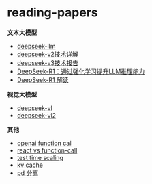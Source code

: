 # reading-papers

**文本大模型**

- [deepseek-llm](./deepseek-llm.md)
- [deepseek-v2技术详解](./deepseek-v2.md)
- [deepseek-v3技术报告](./deepseek-v3技术报告.md)
- [DeepSeek-R1：通过强化学习提升LLM推理能力](./deepseek-r1.md)
- [DeepSeek-R1 解读](./deepseek-r1技术报告.md)

**视觉大模型**

- [deepseek-vl](./deepseek-vl.md)
- [deepseek-vl2](./deepseek-vl2.md)

**其他**

- [openai function call](./openai-fc.md)
- [react vs function-call](./react-vs-fc.md)
- [test time scaling](./s1--Simple%20test-time%20scaling.md)
- [kv cache](./kv-cache.md)
- [pd 分离](./pd.md)
